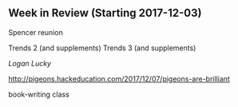 ## Week in Review (Starting 2017-12-03)

Spencer reunion

Trends 2 (and supplements)
Trends 3 (and supplements)

_Logan Lucky_

http://pigeons.hackeducation.com/2017/12/07/pigeons-are-brilliant

book-writing class
